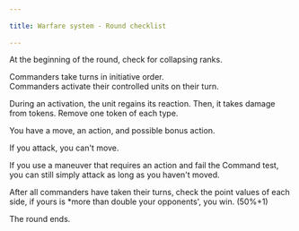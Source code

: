 --- 
title: Warfare system - Round checklist 
---
At the beginning of the round, check for collapsing ranks.

Commanders take turns in initiative order.  
Commanders activate their controlled units on their turn.

During an activation,
the unit regains its reaction.
Then, it takes damage from tokens.  Remove one token of each type.

You have a move, an action, and possible bonus action.

If you attack, you can't move.

If you use a maneuver that requires an action and fail the Command test, you can still simply attack as long as you haven't moved.  

After all commanders have taken their turns, check the point values of each side, if yours is *more than double your opponents', you win. (50%+1)

The round ends.
